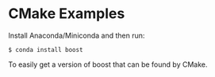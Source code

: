 # CMake Examples

Install Anaconda/Miniconda and then run:

```
$ conda install boost
```

To easily get a version of boost that can be found by CMake.
